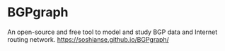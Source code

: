 # BGPgraph
An open-source and free tool to model and study BGP data and Internet routing network.
https://soshianse.github.io/BGPgraph/
